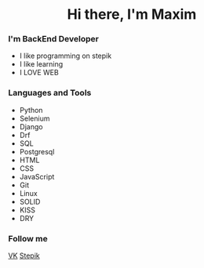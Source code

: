 <h1 align="center">Hi there, I'm Maxim</h1>


### I'm BackEnd Developer
- I like programming on stepik
- I like learning
- I LOVE WEB

### Languages and Tools
- Python
- Selenium
- Django
- Drf
- SQL
- Postgresql
- HTML
- CSS
- JavaScript
- Git
- Linux
- SOLID
- KISS
- DRY

### Follow me
[VK](https://m.vk.com/shulmen)
[Stepik](https://stepik.org/users/598386834/profile)
